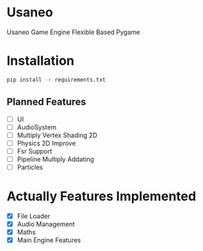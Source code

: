 # Usaneo 
Usaneo Game Engine Flexible Based Pygame 

# Installation 
```sh
pip install -r requirements.txt 
```
## Planned Features 
- [ ] UI 
- [ ] AudioSystem
- [ ] Multiply Vertex Shading 2D
- [ ] Physics 2D Improve
- [ ] Fsr Support 
- [ ] Pipeline Multiply Addating
- [ ] Particles
# Actually Features Implemented 
- [x] File Loader
- [x] Audio Management
- [x] Maths
- [x] Main Engine Features
